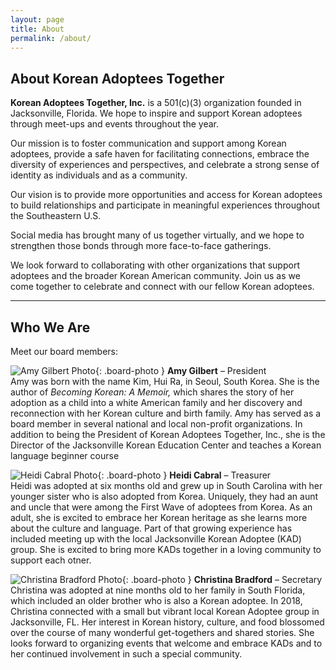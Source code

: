 ```yaml
---
layout: page
title: About
permalink: /about/
---
```

## About Korean Adoptees Together

**Korean Adoptees Together, Inc.** is a 501(c)(3) organization founded in Jacksonville, Florida. We hope to inspire and support Korean adoptees through meet-ups and events throughout the year.  

Our mission is to foster communication and support among Korean adoptees, provide a safe haven for facilitating connections, embrace the diversity of experiences and perspectives, and celebrate a strong sense of identity as individuals and as a community.  

Our vision is to provide more opportunities and access for Korean adoptees to build relationships and participate in meaningful experiences throughout the Southeastern U.S.  

Social media has brought many of us together virtually, and we hope to strengthen those bonds through more face-to-face gatherings.  

We look forward to collaborating with other organizations that support adoptees and the broader Korean American community. Join us as we come together to celebrate and connect with our fellow Korean adoptees.

---

## Who We Are

Meet our board members:

![Amy Gilbert Photo](path/to/photo1.jpg){: .board-photo }
**Amy Gilbert** – President  
Amy was born with the name Kim, Hui Ra, in Seoul, South Korea. She is the author of
*Becoming Korean: A Memoir,* which shares the story of her adoption as a child into a white American family and her discovery and reconnection with her Korean culture and birth family. Amy has served as a board member in several national and local non-profit organizations. In addition to being the President of Korean Adoptees Together, Inc., she is the Director of the Jacksonville Korean Education Center and teaches a Korean language beginner course

![Heidi Cabral Photo](path/to/photo2.jpg){: .board-photo }
**Heidi Cabral** – Treasurer  
Heidi was adopted at six months old and grew up in South Carolina with her younger sister who is also adopted from Korea. Uniquely, they had an aunt and uncle that were among the First Wave of adoptees from Korea. As an adult, she is excited to embrace her Korean heritage as she learns more about the culture and language. Part of that growing experience has included meeting up with the local Jacksonville Korean Adoptee (KAD) group. She is excited to bring more KADs together in a loving community to support each otner.

![Christina Bradford Photo](path/to/photo3.jpg){: .board-photo }
**Christina Bradford** – Secretary  
Christina was adopted at nine months old to her family in South Florida, which included an older brother who is also a Korean adoptee. In 2018, Christina connected with a small but vibrant local Korean Adoptee group in Jacksonville, FL.
Her interest in Korean history, culture, and food blossomed over the course of many
wonderful get-togethers and shared stories. She looks forward to organizing events that welcome and embrace KADs and to her continued involvement in such a special community.
<!-- Add more board members below following the same format -->

<style>
.board-photo {
  width: 120px;
  height: 120px;
  object-fit: cover;
  border-radius: 50%;
  display: block;
  margin-bottom: 0.5em;
}
</style>
